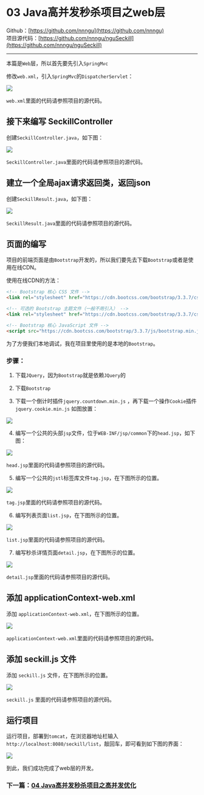 # 03 Java高并发秒杀项目之web层
Github：[https://github.com/nnngu](https://github.com/nnngu)   
项目源代码：[https://github.com/nnngu/nguSeckill](https://github.com/nnngu/nguSeckill)  

---

本篇是`Web`层，所以首先要先引入`SpringMvc`

修改`web.xml`，引入`SpringMvc`的`DispatcherServlet`：

![][1]

`web.xml`里面的代码请参照项目的源代码。

## 接下来编写 SeckillController 

创建`SeckillController.java`，如下图：

![][2]

`SeckillController.java`里面的代码请参照项目的源代码。

## 建立一个全局ajax请求返回类，返回json

创建`SeckillResult.java`，如下图：

![][3]

`SeckillResult.java`里面的代码请参照项目的源代码。

## 页面的编写

项目的前端页面是由`Bootstrap`开发的，所以我们要先去下载`Bootstrap`或者是使用在线CDN。

使用在线CDN的方法：

```html
<!-- Bootstrap 核心 CSS 文件 -->
<link rel="stylesheet" href="https://cdn.bootcss.com/bootstrap/3.3.7/css/bootstrap.min.css" integrity="sha384-BVYiiSIFeK1dGmJRAkycuHAHRg32OmUcww7on3RYdg4Va+PmSTsz/K68vbdEjh4u" crossorigin="anonymous">

<!-- 可选的 Bootstrap 主题文件（一般不用引入） -->
<link rel="stylesheet" href="https://cdn.bootcss.com/bootstrap/3.3.7/css/bootstrap-theme.min.css" integrity="sha384-rHyoN1iRsVXV4nD0JutlnGaslCJuC7uwjduW9SVrLvRYooPp2bWYgmgJQIXwl/Sp" crossorigin="anonymous">

<!-- Bootstrap 核心 JavaScript 文件 -->
<script src="https://cdn.bootcss.com/bootstrap/3.3.7/js/bootstrap.min.js" integrity="sha384-Tc5IQib027qvyjSMfHjOMaLkfuWVxZxUPnCJA7l2mCWNIpG9mGCD8wGNIcPD7Txa" crossorigin="anonymous"></script>
```

为了方便我们本地调试，我在项目里使用的是本地的`Bootstrap`。

### 步骤：

1. 下载`JQuery`，因为`Bootstrap`就是依赖`JQuery`的

2. 下载`Bootstrap`

3. 下载一个倒计时插件`jquery.countdown.min.js` ，再下载一个操作`Cookie`插件`jquery.cookie.min.js` 如图放置：

![][4]

4. 编写一个公共的头部`jsp`文件，位于`WEB-INF/jsp/common`下的`head.jsp`，如下图：

![][5]

`head.jsp`里面的代码请参照项目的源代码。

5. 编写一个公共的`jstl`标签库文件`tag.jsp`，在下图所示的位置。

![][6]

`tag.jsp`里面的代码请参照项目的源代码。

6. 编写列表页面`list.jsp`，在下图所示的位置。

![][7]

`list.jsp`里面的代码请参照项目的源代码。

7. 编写秒杀详情页面`detail.jsp`，在下图所示的位置。

![][8]

`detail.jsp`里面的代码请参照项目的源代码。

## 添加 applicationContext-web.xml

添加 `applicationContext-web.xml`，在下图所示的位置。

![][9]

 `applicationContext-web.xml`里面的代码请参照项目的源代码。
 
 ## 添加 seckill.js 文件
 
 添加 `seckill.js` 文件，在下图所示的位置。
 
 ![][10]
 
 `seckill.js` 里面的代码请参照项目的源代码。
 
 ## 运行项目
 
 运行项目，部署到`tomcat`，在浏览器地址栏输入 `http://localhost:8080/seckill/list`，敲回车，即可看到如下图的界面：
 
 ![][11]
 
 到此，我们成功完成了web层的开发。

### 下一篇：[04 Java高并发秒杀项目之高并发优化](https://github.com/nnngu/LearningNotes/blob/master/nguSeckill/04%20Java高并发秒杀项目之高并发优化.md)
 
 
 
 
 
 


  [1]: https://www.github.com/nnngu/FigureBed/raw/master/2018/1/29/1517174370108.jpg
  [2]: https://www.github.com/nnngu/FigureBed/raw/master/2018/1/29/1517175668689.jpg
  [3]: https://www.github.com/nnngu/FigureBed/raw/master/2018/1/29/1517175867220.jpg
  [4]: https://www.github.com/nnngu/FigureBed/raw/master/2018/1/29/1517177850911.jpg
  [5]: https://www.github.com/nnngu/FigureBed/raw/master/2018/1/29/1517178335741.jpg
  [6]: https://www.github.com/nnngu/FigureBed/raw/master/2018/1/29/1517179505188.jpg
  [7]: https://www.github.com/nnngu/FigureBed/raw/master/2018/1/29/1517179663648.jpg
  [8]: https://www.github.com/nnngu/FigureBed/raw/master/2018/1/29/1517180009140.jpg
  [9]: https://www.github.com/nnngu/FigureBed/raw/master/2018/1/29/1517182288815.jpg
  [10]: https://www.github.com/nnngu/FigureBed/raw/master/2018/1/29/1517183946959.jpg
  [11]: https://www.github.com/nnngu/FigureBed/raw/master/2018/1/29/1517184316644.jpg